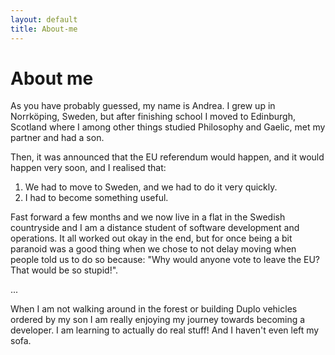 ```yaml
---
layout: default
title: About-me
---
```


# About me

As you have probably guessed, my name is Andrea. 
I grew up in Norrköping, Sweden, but after finishing school I moved to 
Edinburgh, Scotland where I among other things studied Philosophy and Gaelic, met my partner and had a son.

Then, it was announced that the EU referendum would happen, and it would happen very soon, and I realised that:

1. We had to move to Sweden, and we had to do it very quickly.
2. I had to become something useful.

Fast forward a few months and we now live in a flat in the Swedish countryside 
and I am a distance student of software development and operations.
It all worked out okay in the end, but for once being a bit paranoid was a good thing when we chose to not delay moving 
when people told us to do so because: "Why would anyone vote to leave the EU? That would be so stupid!".

... 

When I am not walking around in the forest or building Duplo vehicles ordered by my son 
I am really enjoying my journey towards becoming a developer. I am learning to actually do real stuff! And I haven't even left my sofa.


